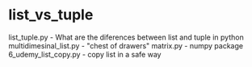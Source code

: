 # list_vs_tuple
list_tuple.py - What are the diferences between list and tuple in python
multidimesinal_list.py - "chest of drawers"
matrix.py - numpy package
6_udemy_list_copy.py - copy list in a safe way
